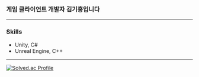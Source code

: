 ### 게임 클라이언트 개발자 김기홍입니다
-----
### Skills
- Unity, C#
- Unreal Engine, C++
-----
[![Solved.ac Profile](http://mazassumnida.wtf/api/v2/generate_badge?boj=kkhh9811)](https://solved.ac/kkhh9811/)
